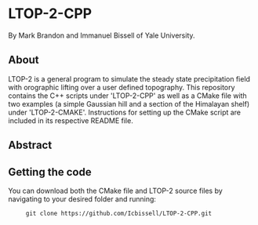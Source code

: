 # LTOP-2-CPP

   By Mark Brandon and Immanuel Bissell of Yale University. 

## About
   LTOP-2 is a general program to simulate the steady state precipitation field with orographic lifting over a user defined topography. This repository contains the C++ scripts    under 'LTOP-2-CPP' as well as a CMake file with two examples (a simple Gaussian hill and a section of the Himalayan shelf) under 'LTOP-2-CMAKE'. Instructions for setting up    the CMake script are included in its respective README file. 

## Abstract
   
## Getting the code
   You can download both the CMake file and LTOP-2 source files by navigating to your desired folder and running:
   
         git clone https://github.com/Icbissell/LTOP-2-CPP.git 
   
